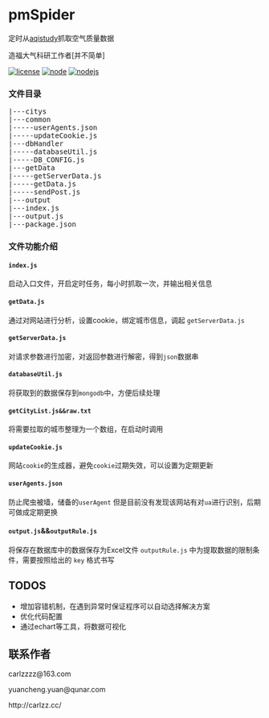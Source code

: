 # pmSpider
<p>定时从<a href="https://www.aqistudy.cn/">aqistudy</a>抓取空气质量数据</p>
<p>造福大气科研工作者[并不简单]</p>

[![license](https://img.shields.io/badge/license-MIT-brightgreen.svg)]()
[![node](https://img.shields.io/badge/npm-3.10.8-blue.svg)]()
[![nodejs](https://img.shields.io/badge/nodejs-v6.9.1-orange.svg)]()


### 文件目录

<pre>
|---citys
|---common
|-----userAgents.json
|-----updateCookie.js
|---dbHandler
|-----databaseUtil.js
|-----DB_CONFIG.js
|---getData
|-----getServerData.js
|-----getData.js
|-----sendPost.js
|---output
|---index.js
|---output.js
|---package.json
</pre>

### 文件功能介绍

#### `index.js`
启动入口文件，开启定时任务，每小时抓取一次，并输出相关信息

#### `getData.js`
通过对网站进行分析，设置cookie，绑定城市信息，调起  `getServerData.js` 

#### `getServerData.js`
对请求参数进行加密，对返回参数进行解密，得到`json`数据串

#### `databaseUtil.js`
将获取到的数据保存到`mongodb`中，方便后续处理

#### `getCityList.js&&raw.txt`
将需要拉取的城市整理为一个数组，在启动时调用

#### `updateCookie.js`
网站`cookie`的生成器，避免`cookie`过期失效，可以设置为定期更新

#### `userAgents.json`
防止爬虫被墙，储备的`userAgent`
但是目前没有发现该网站有对`ua`进行识别，后期可做成定期更换

#### `output.js`&&`outputRule.js`
将保存在数据库中的数据保存为Excel文件
`outputRule.js` 中为提取数据的限制条件，需要按照给出的 `key` 格式书写 

## TODOS
<ul>
  <li>增加容错机制，在遇到异常时保证程序可以自动选择解决方案</li>
  <li>优化代码配置</li>
  <li>通过echart等工具，将数据可视化</li>
</ul>


## 联系作者

<p>carlzzzz@163.com</p>
<p>yuancheng.yuan@qunar.com</p>
<p>http://carlzz.cc/</p>




